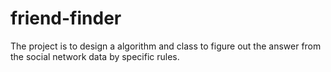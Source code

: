 # friend-finder
The project is to design a algorithm and class to figure out the answer from the social network data by specific rules.
